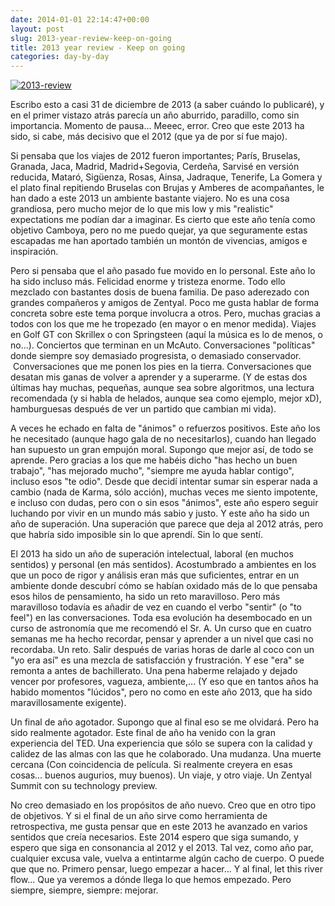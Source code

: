 ```yaml
---
date: 2014-01-01 22:14:47+00:00
layout: post
slug: 2013-year-review-keep-on-going
title: 2013 year review - Keep on going
categories: day-by-day
---
```


[![2013-review](http://blog.migueljulian.com/wp-content/uploads/2013-review-785x785.jpg)](http://blog.migueljulian.com/wp-content/uploads/2013-review.jpg)

Escribo esto a casi 31 de diciembre de 2013 (a saber cuándo lo publicaré), y en el primer vistazo atrás parecía un año aburrido, paradillo, como sin importancia. Momento de pausa... Meeec, error. Creo que este 2013 ha sido, si cabe, más decisivo que el 2012 (que ya de por sí fue majo).

Si pensaba que los viajes de 2012 fueron importantes; París, Bruselas, Granada, Jaca, Madrid, Madrid+Segovia, Cerdeña, Sarvisé en versión reducida, Mataró, Sigüenza, Rosas, Ainsa, Jadraque, Tenerife, La Gomera y el plato final repitiendo Bruselas con Brujas y Amberes de acompañantes, le han dado a este 2013 un ambiente bastante viajero. No es una cosa grandiosa, pero mucho mejor de lo que mis low y mis "realistic" expectations me podían dar a imaginar. Es cierto que este año tenía como objetivo Camboya, pero no me puedo quejar, ya que seguramente estas escapadas me han aportado también un montón de vivencias, amigos e inspiración.

Pero si pensaba que el año pasado fue movido en lo personal. Este año lo ha sido incluso más. Felicidad enorme y tristeza enorme. Todo ello mezclado con bastantes dosis de buena familia. De paso aderezado con grandes compañeros y amigos de Zentyal. Poco me gusta hablar de forma concreta sobre este tema porque involucra a otros. Pero, muchas gracias a todos con los que me he tropezado (en mayor o en menor medida). Viajes en Golf GT con Skrillex o con Springsteen (aquí la música es lo de menos, o no...). Conciertos que terminan en un McAuto. Conversaciones "políticas" donde siempre soy demasiado progresista, o demasiado conservador.  Conversaciones que me ponen los pies en la tierra. Conversaciones que desatan mis ganas de volver a aprender y a superarme. (Y de estas dos últimas hay muchas, pequeñas, aunque sea sobre algoritmos, una lectura recomendada (y si habla de helados, aunque sea como ejemplo, mejor xD), hamburguesas después de ver un partido que cambian mi vida).

A veces he echado en falta de "ánimos" o refuerzos positivos. Este año los he necesitado (aunque hago gala de no necesitarlos), cuando han llegado han supuesto un gran empujón moral. Supongo que mejor así, de todo se aprende. Pero gracias a los que me habéis dicho "has hecho un buen trabajo", "has mejorado mucho", "siempre me ayuda hablar contigo", incluso esos "te odio". Desde que decidí intentar sumar sin esperar nada a cambio (nada de Karma, sólo acción), muchas veces me siento impotente, e incluso con dudas, pero con o sin esos "ánimos", este año espero seguir luchando por vivir en un mundo más sabio y justo. Y este año ha sido un año de superación. Una superación que parece que deja al 2012 atrás, pero que habría sido imposible sin lo que aprendí. Sin lo que sentí.

El 2013 ha sido un año de superación intelectual, laboral (en muchos sentidos) y personal (en más sentidos). Acostumbrado a ambientes en los que un poco de rigor y análisis eran más que suficientes, entrar en un ambiente donde descubrí cómo se habían oxidado más de lo que pensaba esos hilos de pensamiento, ha sido un reto maravilloso. Pero más maravilloso todavía es añadir de vez en cuando el verbo "sentir" (o "to feel") en las conversaciones. Toda esa evolución ha desembocado en un curso de astronomía que me recomendó el Sr. A. Un curso que en cuatro semanas me ha hecho recordar, pensar y aprender a un nivel que casi no recordaba. Un reto. Salir después de varias horas de darle al coco con un "yo era así" es una mezcla de satisfacción y frustración. Y ese "era" se remonta a antes de bachillerato. Una pena haberme relajado y dejado vencer por profesores, vagueza, ambiente,... (Y eso que en tantos años ha habido momentos "lúcidos", pero no como en este año 2013, que ha sido maravillosamente exigente).

Un final de año agotador. Supongo que al final eso se me olvidará. Pero ha sido realmente agotador. Este final de año ha venido con la gran experiencia del TED. Una experiencia que sólo se supera con la calidad y calidez de las almas con las que he colaborado. Una mudanza. Una muerte cercana (Con coincidencia de película. Si realmente creyera en esas cosas... buenos augurios, muy buenos). Un viaje, y otro viaje. Un Zentyal Summit con su technology preview.

No creo demasiado en los propósitos de año nuevo. Creo que en otro tipo de objetivos. Y si el final de un año sirve como herramienta de retrospectiva, me gusta pensar que en este 2013 he avanzado en varios sentidos que creía necesarios. Este 2014 espero que siga sumando, y espero que siga en consonancia al 2012 y el 2013. Tal vez, como año par, cualquier excusa vale, vuelva a entintarme algún cacho de cuerpo. O puede que que no. Primero pensar, luego empezar a hacer... Y al final, let this river flow... Que ya veremos a dónde llega lo que hemos empezado. Pero siempre, siempre, siempre: mejorar.
